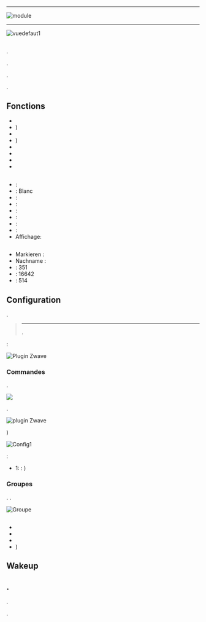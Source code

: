 # 

****

![module](images/mco.mhs412/module.jpg)

****

![vuedefaut1](images/mco.mhs412/vuedefaut1.jpg)

## 

.

.

.

.

## Fonctions

-   
-   )
-   
-   )
-   
-   
-   
-   

## 

-    : 
-    : Blanc
-    : 
-    : 
-    : 
-    : 
-    : 
-    : 
-   Affichage: 

## 

-   Markieren : 
-   Nachname : 
-    : 351
-    : 16642
-    : 514

## Configuration

 [](https://doc.jeedom.com/de_DE/plugins/automation%20protocol/openzwave/).

> ****
>
> .

 :

![Plugin Zwave](images/mco.mhs412/information.jpg)

### Commandes

.

![](images/mco.mhs412/commandes.jpg)

.

![ plugin Zwave](images/plugin/bouton_configuration.jpg)

)

![Config1](images/mco.mhs412/config1.jpg)

 :

-   1:  :  )

### Groupes

. .

![Groupe](images/mco.mhs412/groupe.jpg)

## 

### 

- 
- 
- 
- )

## Wakeup



## .

.

.
